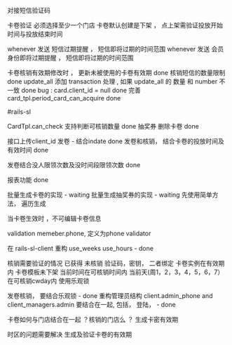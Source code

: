 对接短信验证码

卡卷验证 必须选择至少一个门店
卡卷默认创建是下架 ， 点上架需验证投放开始时间与投放结束时间

whenever 发送 短信过期提醒 ， 短信即将过期的时间范围
whenever 发送 会员身份即将过期提醒 ， 短信即将过期的时间范围

卡卷核销有效期修改时 ， 更新未被使用的卡卷有效期 done
核销短信的数量限制 done
update_all 添加 transaction 处理 , 如果 update_all 的 数量 和 number 不一致 done
bug : card.client_id = null  done
完善 card_tpl.period_card_can_acquire done

#rails-sl

CardTpl.can_check 支持判断可核销数量 done
抽奖券 删除卡卷 done

接口上传client_id
发卷 - 结合indate done
发卷和核销， 结合卡卷的投放时间及有效时间 done 

发卷结合没人限领次数及没时间段限领次数 done

报表功能 done

批量生成卡卷的实现 - waiting
批量生成抽奖券的实现 - waiting
先使用简单方法， 遍历生成 

当卡卷生效时 ，不可编辑卡卷信息

validation
	memeber.phone, 定义为phone validator

在 rails-sl-client 重构 use_weeks use_hours - done

核销需要验证的情况
	已获得
	未核销
	验证码，密钥， 二者绑定
	卡卷实例在有效期内
	卡卷模板未下架
	当前时间在可核销时间内
	当前天(周1，2，3，4，5，6，7）在可核销cwday内
	使用乐观锁


发卷核销， 要结合乐观锁 - done
重构管理员结构 client.admin_phone and client_managers.admin 要结合在一起, 包括， 登陆，  - done

卡卷如何与门店结合在一起 ？核销的门店么 ？
生成卡密有效期

时区的问题需要解决 生成及验证卡卷的有效期

